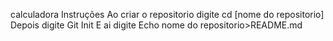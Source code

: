 calculadora
Instruções
Ao criar o repositorio digite cd [nome do repositorio]
Depois digite Git Init
E ai digite Echo nome do repositorio>README.md 

